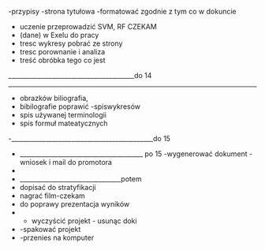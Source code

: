 

 -przypisy
 -strona tytułowa
-formatować zgodnie z tym co w dokuncie
 
- uczenie przeprowadzić SVM, RF  CZEKAM
- (dane) w Exelu do pracy
- tresc wykresy pobrać ze strony 
- tresc porownanie i analiza
- treść  obróbka tego co jest

________________________________________do 14

_____________

- obrazków biliografia,
- bibilografie poprawić
 -spiswykresów
- spis używanej terminologii
- spis formuł mateatycznych


-_____________________________________________do 15

- _______________________________________ po 15
-wygenerować dokument
-wniosek i mail do promotora
- 
- ________________________________potem
- dopisać do stratyfikacji 
- nagrać film-czekam
- do poprawy prezentacja wyników
- - wyczyścić projekt - usunąc doki 
- -spakować projekt
- -przenies na komputer